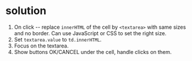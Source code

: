 # solution

1. On click -- replace `innerHTML` of the cell by `<textarea>` with same sizes and no border. Can use JavaScript or CSS to set the right size.
2. Set `textarea.value` to `td.innerHTML`.
3. Focus on the textarea.
4. Show buttons OK/CANCEL under the cell, handle clicks on them.

